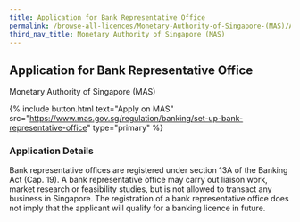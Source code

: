 ```yaml
---
title: Application for Bank Representative Office
permalink: /browse-all-licences/Monetary-Authority-of-Singapore-(MAS)/Application-for-Bank-Representative-Office
third_nav_title: Monetary Authority of Singapore (MAS)
---
```


## Application for Bank Representative Office

Monetary Authority of Singapore (MAS)

{% include button.html text="Apply on MAS" src="https://www.mas.gov.sg/regulation/banking/set-up-bank-representative-office" type="primary" %}

<H3>Application Details</H3>

<p>Bank representative offices are registered under section 13A of the Banking Act (Cap. 19). A bank representative office may carry out liaison work, market research or feasibility studies, but is not allowed to transact any business in Singapore. The registration of a bank representative office does not imply that the applicant will qualify for a banking licence in future.</p>


